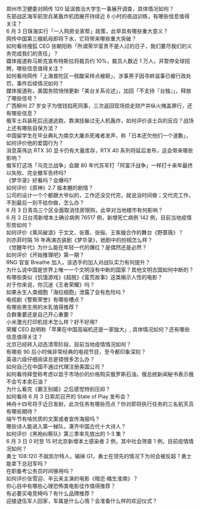 郑州市卫健委对网传 120 延误救治大学生一事展开调查，具体情况如何？  
东部战区海军航空兵某轰炸机团展开持续近 6 小时的夜战训练，有哪些信息值得关注？  
6 月 3 日珠海实行「一人购房全家帮」政策，此举具有哪些重大意义？  
网传中国第三艘航母即将下水，它将带来哪些重大突破？  
如何看待搜狐 CEO 张朝阳称「所谓荣华富贵不是人过的日子，我们要尽我们的义务完成我们的责任」？  
媒体报道称马斯克宣布特斯拉将裁员约 10%，裁员人数近 1 万人，并暂停全球招聘，哪些信息值得关注？  
如何看待网传「上海普陀区一核酸采样点被砸」，涉事男子因寻衅滋事已被行政处罚，事件后续情况如何？  
媒体报道称，美国务院悄悄更新「美台关系论述」，加回「不支持『台独』」，释放了哪些信号？  
广西柳州 27 岁女子为借钱掐死同事，三次返回现场掠走财产并纵火掩盖罪行，还有哪些信息？  
俄军士兵装死后迅速逃跑，靠演技躲过无人机轰炸，如何评价该士兵的反应？战场上还有哪些自保方法？  
中国留学生在毕业典礼为南京大屠杀死难者发声，称「日本还欠他们一个道歉」，如何评价他的爱国行为？  
消息英伟达 RTX 30 显卡仍有大量库存，RTX 40 系列将延后发布，这会带来哪些影响？  
俄军打这场「乌克兰战争」会跟 80 年代苏军打「阿富汗战争」一样打十来年最终以失败、完全撤军告终吗?  
《梦华录》好看吗？会爆吗?  
如何评价《原神》2.7 版本魈的剧情？  
公司的设计一个个都跟大爷似的，工作还没交代完，就说没时间做；交代完工作，不到最后一刻不给你做，怎么办？  
6 月 3 日青岛三个区全面取消住房限购，此举对当地楼市有何影响？  
6 月 3 日台湾新增本土确诊病例 76517 例，新增死亡病例 142 例，目前当地疫情形势如何？  
如何评价《乘风破浪》于文文、张蔷、张俪、王紫璇合作的舞台《野蔷薇》？  
刘亦菲时隔 16 年再演古装剧《梦华录》，她剧中的扮相怎么样？  
《觉醒年代》为什么能在年轻一代的爆红？是偶然还是必然？  
如何评价《开始推理吧》第一期？  
RNG 官宣 Breathe 加入，该选手的加入对战队实力有何提升？  
为什么说中国是世界上唯一一个文明没有中断的国家？其他文明古国如何中断的？  
有哪些类似《饥饿游戏》《超脱》《蛮荒故事》这类揭示人性的电影？  
对于你来说，你沉迷《王者荣耀》吗？  
如果永生人类细胞「海拉细胞」泄露了会有危险吗？  
电视剧《警察荣誉》有哪些槽点？  
有哪些男生用的水乳值得推荐？  
合群重要还是自己开心重要？  
小米激光打印机技术怎么样？好不好用?  
荣耀 CEO 赵明称「苹果在中国高端机还是一家独大」, 具体情况如何？还有哪些信息值得关注？  
北京已经转入动态清零阶段，目前当地疫情情况如何？  
有哪些 90 后小时候非常经典的电视节目，至今都印象深刻？  
英语六级仔细阅读总是错很多怎么办？  
如何自己在中国不通过代理注册美国公司？  
如何看待拜登称考虑以低于市场价的价格购买俄罗斯石油，俄总统新闻秘书表示俄不会亏本卖石油？  
为什么看完《霸王别姬》之后感觉特别压抑？  
如何看待 6 月 3 日索尼召开的 State of Play 发布会？  
神舟十四号将于近日发射，此次任务有哪些亮点？你对即将执行任务的三名航天员有哪些期待？  
端午节有啥优质的文案或者宣传海报吗？  
哪些诗人能进入第一梯队，凑齐中国古代十大诗人？  
如何评价《黑袍纠察队》第三季率先放出的 1-3 集？  
6 月 3 日 0 时至 15 时北京新增本土感染者 2 例，其中社会筛查 1 例，目前疫情情况如何？  
勇士 108:120 不敌凯尔特人，输掉 G1，勇士在领先的情况下为何会被反超？勇士能拿下总冠军吗？  
在职备考公务员时间够用吗？  
如何评价张雪迎、辛云来主演的电影《暗恋·橘生淮南》？  
你心目中有哪些心理恐怖类电影佳作值得推荐？  
有必要买电竞椅吗？有什么品牌推荐？  
迎接退伍军人回家，军属是什么心情？会准备什么样的欢迎仪式？  
